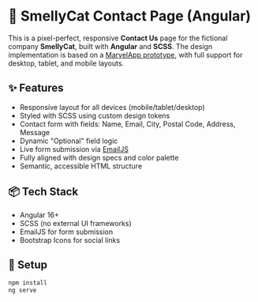 # 🐾 SmellyCat Contact Page (Angular)

This is a pixel-perfect, responsive **Contact Us** page for the fictional company **SmellyCat**, built with **Angular** and **SCSS**. The design implementation is based on a [MarvelApp prototype](https://marvelapp.com/prototype/dd65afd/screen/86305206), with full support for desktop, tablet, and mobile layouts.

## ✨ Features

- Responsive layout for all devices (mobile/tablet/desktop)
- Styled with SCSS using custom design tokens
- Contact form with fields: Name, Email, City, Postal Code, Address, Message
- Dynamic "Optional" field logic
- Live form submission via [EmailJS](https://dashboard.emailjs.com/)
- Fully aligned with design specs and color palette
- Semantic, accessible HTML structure

## 📦 Tech Stack

- Angular 16+
- SCSS (no external UI frameworks)
- EmailJS for form submission
- Bootstrap Icons for social links

## 🚀 Setup

```bash
npm install
ng serve
```


